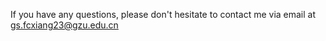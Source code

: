 If you have any questions, please don't hesitate to contact me via email at gs.fcxiang23@gzu.edu.cn
